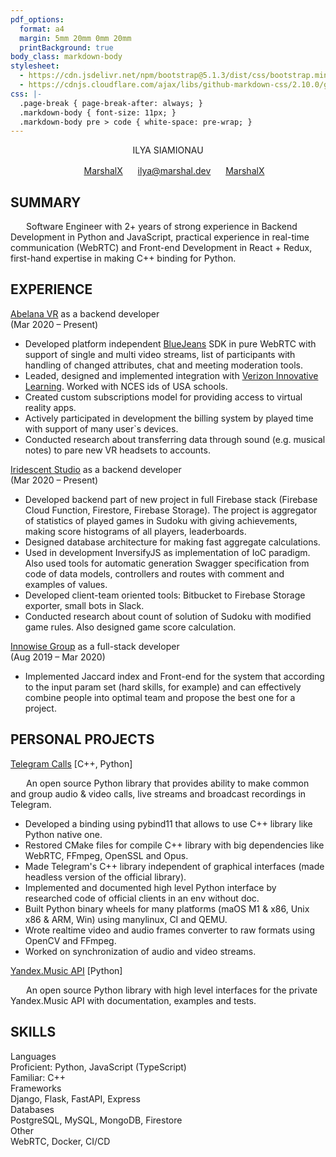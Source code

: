 ```yaml
---
pdf_options:
  format: a4
  margin: 5mm 20mm 0mm 20mm
  printBackground: true
body_class: markdown-body
stylesheet:
  - https://cdn.jsdelivr.net/npm/bootstrap@5.1.3/dist/css/bootstrap.min.css
  - https://cdnjs.cloudflare.com/ajax/libs/github-markdown-css/2.10.0/github-markdown.min.css
css: |-
  .page-break { page-break-after: always; }
  .markdown-body { font-size: 11px; }
  .markdown-body pre > code { white-space: pre-wrap; }
---
```


<center>
  <p class="text-center fs-1 mb-0">ILYA SIAMIONAU</p>
  <span class="mx-1">
    <img class="align-middle" src="simple-icons/icons/github.svg" height="16"/> 
    <a href="https://github.com/MarshalX">MarshalX</a>
  </span>
  <span class="mx-1">
    <img class="align-middle" src="simple-icons/icons/maildotru.svg" height="16"/> 
    <a href="mailto:ilya@marshal.dev">ilya@marshal.dev</a>
  </span>
  <span class="mx-1">
    <img class="align-middle" src="simple-icons/icons/linkedin.svg" height="16"/> 
    <a href="https://www.linkedin.com/in/marshalx/">MarshalX</a>
  </span>
</center>

<h2>SUMMARY</h2>

<p style="text-indent: 25px;">Software Engineer with 2+ years of strong experience in Backend Development in Python and JavaScript, practical experience in real-time communication (WebRTC) and Front-end Development in React + Redux, first-hand expertise in making C++ binding for Python.</p>

<h2>EXPERIENCE</h2>

<div class="row d-flex justify-content-between align-items-center">
  <div class="col text-start">
    <a href="https://abelanavr.com/" class="fs-6">Abelana VR</a>
    <span>as a backend developer</span>
  </div>
  <div class="col text-end">(Mar 2020 – Present)</div>
</div>

<ul>
  <li>Developed platform independent <a href="https://www.bluejeans.com/">BlueJeans</a> SDK in pure WebRTC with support of single and multi video streams, list of participants with handling of changed attributes, chat and meeting moderation tools.</li>
  <li>Leaded, designed and implemented integration with <a href="https://www.verizon.com/learning">Verizon Innovative Learning</a>. Worked with NCES ids of USA schools.</li>
  <li>Created custom subscriptions model for providing access to virtual reality apps.</li>
  <li>Actively participated in development the billing system by played time with support of many user`s devices.</li>
  <li>Conducted research about transferring data through sound (e.g. musical notes) to pare new VR headsets to accounts.</li>
</ul>


<div class="row d-flex justify-content-between align-items-center">
  <div class="col text-start">
    <a href="https://www.iridescent.studio/" class="fs-6">Iridescent Studio</a>
    <span>as a backend developer</span>
  </div>
  <div class="col text-end">(Mar 2020 – Present)</div>
</div>

<ul>
  <li>Developed backend part of new project in full Firebase stack (Firebase Cloud Function, Firestore, Firebase Storage). The project is aggregator of statistics of played games in Sudoku with giving achievements, making score histograms of all players, leaderboards.</li>
  <li>Designed database architecture for making fast aggregate calculations.</li>
  <li>Used in development InversifyJS as implementation of IoC paradigm. Also used tools for automatic generation Swagger specification from code of data models, controllers and routes with comment and examples of values.</li>
  <li>Developed client-team oriented tools: Bitbucket to Firebase Storage exporter, small bots in Slack.</li>
  <li>Conducted research about count of solution of Sudoku with modified game rules. Also designed game score calculation.</li>
</ul>


<div class="row d-flex justify-content-between align-items-center">
  <div class="col text-start">
    <a href="https://innowise-group.com/" class="fs-6">Innowise Group</a>
    <span>as a full-stack developer</span>
  </div>
  <div class="col text-end">(Aug 2019 – Mar 2020)</div>
</div>

<ul>
  <li>Implemented Jaccard index and Front-end for the system that according to the input param set (hard skills, for example) and can effectively combine people into optimal team and propose the best one for a project.</li>
</ul>

<h2>PERSONAL PROJECTS</h2>

<div class="d-flex align-items-center g-3">
  <a class="fs-6 me-1" href="https://github.com/MarshalX/tgcalls">Telegram Calls</a>
  <span>[C++, Python]</span>
</div>

<p class="mb-1" style="text-indent: 25px;">An open source Python library that provides ability to make common and group audio & video calls, live streams and broadcast recordings in Telegram.</p>
<ul>
  <li>Developed a binding using pybind11 that allows to use C++ library like Python native one.</li>
  <li>Restored CMake files for compile C++ library with big dependencies like WebRTC, FFmpeg, OpenSSL and Opus.</li>
  <li>Made Telegram's C++ library independent of graphical interfaces (made headless version of the official library).</li>
  <li>Implemented and documented high level Python interface by researched code of official clients in an env without doc.</li>
  <li>Built Python binary wheels for many platforms (maOS M1 & x86, Unix x86 & ARM, Win) using manylinux, CI and QEMU.</li>
  <li>Wrote realtime video and audio frames converter to raw formats using OpenCV and FFmpeg.</li>
  <li>Worked on synchronization of audio and video streams.</li>
</ul>


<div class="d-flex align-items-center g-3">
  <a class="fs-6 me-1" href="https://github.com/MarshalX/yandex-music-api">Yandex.Music API</a>
  <span>[Python]</span>
</div>

<p class="mb-1" style="text-indent: 25px;">An open source Python library with high level interfaces for the private Yandex.Music API with documentation, examples and tests.</p>

<h2>SKILLS</h2>

<div class="row">
  <div class="col-2 fw-bold">Languages</div>
  <div class="col-auto">
    <span class="fw-bold">Proficient: </span>
    <span>Python, JavaScript (TypeScript)</span>
    <br>
    <span class="fw-bold">Familiar: </span>
    <span>C++</span>
  </div>
</div>

<div class="row">
  <div class="col-2 fw-bold">Frameworks</div>
  <div class="col-auto">Django, Flask, FastAPI, Express</div>
</div>

<div class="row">
  <div class="col-2 fw-bold">Databases</div>
  <div class="col-auto">PostgreSQL, MySQL, MongoDB, Firestore</div>
</div>

<div class="row">
  <div class="col-2 fw-bold">Other</div>
  <div class="col-auto">WebRTC, Docker, CI/CD</div>
</div>
